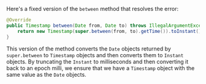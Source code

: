 Here's a fixed version of the `between` method that resolves the error:

```java
@Override
public Timestamp between(Date from, Date to) throws IllegalArgumentException {
    return new Timestamp(super.between(from, to).getTime()).toInstant().truncatedTo(ChronoUnit.MILLIS).toEpochMilli();
}
```

This version of the method converts the `Date` objects returned by `super.between` to `Timestamp` objects and then converts them to `Instant` objects. By truncating the `Instant` to milliseconds and then converting it back to an epoch milli, we ensure that we have a `Timestamp` object with the same value as the `Date` objects.